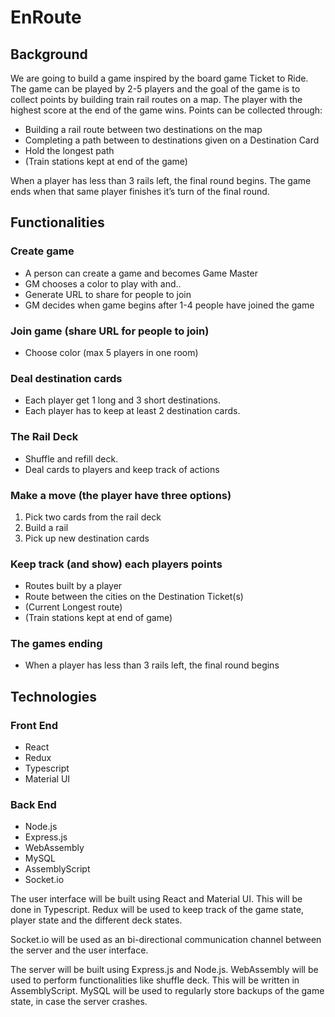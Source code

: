 # EnRoute

## Background

We are going to build a game inspired by the board game Ticket to Ride. The game can be played by 2-5 players and the goal of the game is to collect points by building train rail routes on a map. The player with the highest score at the end of the game wins. Points can be collected through:

- Building a rail route between two destinations on the map
- Completing a path between to destinations given on a Destination Card
- Hold the longest path
- (Train stations kept at end of the game)

When a player has less than 3 rails left, the final round begins. The game ends when that same player finishes it’s turn of the final round.

## Functionalities

### Create game

- A person can create a game and becomes Game Master
- GM chooses a color to play with and..
- Generate URL to share for people to join
- GM decides when game begins after 1-4 people have joined the game

### Join game (share URL for people to join)

- Choose color (max 5 players in one room)

### Deal destination cards

- Each player get 1 long and 3 short destinations.
- Each player has to keep at least 2 destination cards.

### The Rail Deck

- Shuffle and refill deck.
- Deal cards to players and keep track of actions

### Make a move (the player have three options)

1. Pick two cards from the rail deck
2. Build a rail
3. Pick up new destination cards

### Keep track (and show) each players points

- Routes built by a player
- Route between the cities on the Destination Ticket(s)
- (Current Longest route)
- (Train stations kept at end of game)

### The games ending

- When a player has less than 3 rails left, the final round begins

## Technologies

### Front End

- React
- Redux
- Typescript
- Material UI

### Back End

- Node.js
- Express.js
- WebAssembly
- MySQL
- AssemblyScript
- Socket.io

The user interface will be built using React and Material UI. This will be done in Typescript. Redux will be used to keep track of the game state, player state and the different deck states.

Socket.io will be used as an bi-directional communication channel between the server and the user interface.

The server will be built using Express.js and Node.js. WebAssembly will be used to perform functionalities like shuffle deck. This will be written in AssemblyScript. MySQL will be used to regularly store backups of the game state, in case the server crashes.
